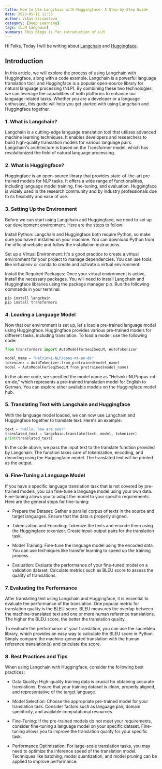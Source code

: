 ```yaml
---
title: How to Use Langchain with Huggingface- A Step-by-Step Guide  
date: 2023-05-11 11:33
author: Vikas Srivastava
category: [Deep Learning]
tags: [LLM Langhain]
summary: This blogs is for intruduction of LLM
---
```


Hi Folks, Today I will be writing about [Langchain](https://python.langchain.com/docs/get_started/introduction.html) and [Huggingface](https://huggingface.co/).

## **Introduction**
In this article, we will explore the process of using Langchain with Huggingface, along with a code example. Langchain is a powerful language translation tool, and Huggingface is a popular open-source library for natural language processing (NLP). By combining these two technologies, we can leverage the capabilities of both platforms to enhance our language-related tasks. Whether you are a developer or a language enthusiast, this guide will help you get started with using Langchain and Huggingface together.

### **1. What is Langchain?** ### 
Langchain is a cutting-edge language translation tool that utilizes advanced machine learning techniques. It enables developers and researchers to build high-quality translation models for various language pairs. Langchain's architecture is based on the Transformer model, which has revolutionized the field of natural language processing. 

### **2. What is Huggingface?** ### 
Huggingface is an open-source library that provides state-of-the-art pre-trained models for NLP tasks. It offers a wide range of functionalities, including language model training, fine-tuning, and evaluation. Huggingface is widely used in the research community and by industry professionals due to its flexibility and ease of use. 

### **3. Setting Up the Environment** ### 
Before we can start using Langchain and Huggingface, we need to set up our development environment. Here are the steps to follow:

Install Python: Langchain and Huggingface both require Python, so make sure you have it installed on your machine. You can download Python from the official website and follow the installation instructions.

Set up a Virtual Environment: It's a good practice to create a virtual environment for your project to manage dependencies. You can use tools like virtualenv or conda to create and activate a virtual environment.

Install the Required Packages: Once your virtual environment is active, install the necessary packages. You will need to install Langchain and Huggingface libraries using the package manager pip. Run the following commands in your terminal:

```shell
pip install langchain
pip install transformers
```

###  **4. Loading a Language Model** ### 
Now that our environment is set up, let's load a pre-trained language model using Huggingface. Huggingface provides various pre-trained models for different tasks, including translation. To load a model, use the following code:

```python
from transformers import AutoModelForSeq2SeqLM, AutoTokenizer

model_name = "Helsinki-NLP/opus-mt-en-de"
tokenizer = AutoTokenizer.from_pretrained(model_name)
model = AutoModelForSeq2SeqLM.from_pretrained(model_name)
```

In the above code, we specified the model name as "Helsinki-NLP/opus-mt-en-de," which represents a pre-trained translation model for English to German. You can explore other available models on the Huggingface model hub.

### **5. Translating Text with Langchain and Huggingface** ### 
With the language model loaded, we can now use Langchain and Huggingface together to translate text. Here's an example:

```python
text = "Hello, how are you?"
translated_text = langchain.translate(text, model, tokenizer)
print(translated_text)
```

In the code above, we pass the input text to the translate function provided by Langchain. The function takes care of tokenization, encoding, and decoding using the Huggingface model. The translated text will be printed as the output.

### **6. Fine-Tuning a Language Model** ### 
If you have a specific language translation task that is not covered by pre-trained models, you can fine-tune a language model using your own data. Fine-tuning allows you to adapt the model to your specific requirements. Here are the general steps for fine-tuning:

* Prepare the Dataset: Gather a parallel corpus of texts in the source and target languages. Ensure that the data is properly aligned.

* Tokenization and Encoding: Tokenize the texts and encode them using the Huggingface tokenizer. Create input-output pairs for the translation task.

* Model Training: Fine-tune the language model using the encoded data. You can use techniques like transfer learning to speed up the training process.

* Evaluation: Evaluate the performance of your fine-tuned model on a validation dataset. Calculate metrics such as BLEU score to assess the quality of translations.

### **7. Evaluating the Performance** ### 
After translating text using Langchain and Huggingface, it is essential to evaluate the performance of the translation. One popular metric for translation quality is the BLEU score. BLEU measures the overlap between the machine-translated text and one or more human reference translations. The higher the BLEU score, the better the translation quality.

To evaluate the performance of your translation, you can use the sacrebleu library, which provides an easy way to calculate the BLEU score in Python. Simply compare the machine-generated translation with the human reference translation(s) and calculate the score.

### **8. Best Practices and Tips** ### 
When using Langchain with Huggingface, consider the following best practices:

* Data Quality: High-quality training data is crucial for obtaining accurate translations. Ensure that your training dataset is clean, properly aligned, and representative of the target language.

* Model Selection: Choose the appropriate pre-trained model for your translation task. Consider factors such as language pair, domain specificity, and available computational resources.

* Fine-Tuning: If the pre-trained models do not meet your requirements, consider fine-tuning a language model on your specific dataset. Fine-tuning allows you to improve the translation quality for your specific task.

* Performance Optimization: For large-scale translation tasks, you may need to optimize the inference speed of the translation model. Techniques like batching, model quantization, and model pruning can be applied to improve performance.